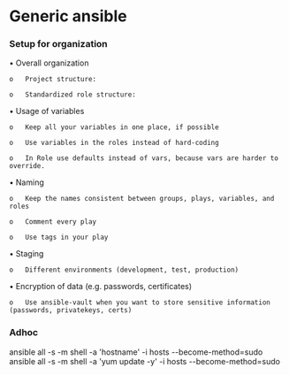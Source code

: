# Generic ansible 

### Setup for organization

•	Overall organization

    o	Project structure:
    
    o	Standardized role structure:


•	Usage of variables

    o	Keep all your variables in one place, if possible

    o	Use variables in the roles instead of hard-coding

    o	In Role use defaults instead of vars, because vars are harder to override.


•	Naming

    o	Keep the names consistent between groups, plays, variables, and roles

    o	Comment every play

    o	Use tags in your play


•	Staging

    o	Different environments (development, test, production) 


•	Encryption of data (e.g. passwords, certificates)

    o	Use ansible-vault when you want to store sensitive information (passwords, privatekeys, certs)




### Adhoc

ansible all -s -m shell -a 'hostname' -i hosts --become-method=sudo
ansible all -s -m shell -a 'yum update -y' -i hosts --become-method=sudo
